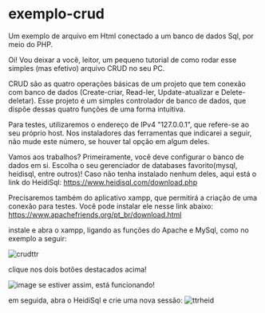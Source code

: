 # exemplo-crud
Um exemplo de arquivo em Html conectado a um banco de dados Sql, por meio do PHP.

Oi! Vou deixar a você, leitor, um pequeno tutorial de como rodar esse simples (mas efetivo) arquivo CRUD no seu PC.

CRUD são as quatro operações básicas de um projeto que tem conexão com banco de dados (Create-criar, Read-ler, Update-atualizar e Delete-deletar).
Esse projeto é um simples controlador de banco de dados, que dispõe dessas quatro funções de uma forma intuitiva.

Para testes, utilizaremos o endereço de IPv4 "127.0.0.1", que refere-se ao seu próprio host. Nos instaladores das ferramentas que indicarei a seguir, não mude este número, se houver tal opção em algum deles.

Vamos aos trabalhos? Primeiramente, você deve configurar o banco de dados em si. Escolha o seu gerenciador de databases favorito(mysql, heidisql, entre outros)!
Caso não tenha instalado nenhum deles, aqui está o link do HeidiSql:
https://www.heidisql.com/download.php

Precisaremos também do aplicativo xampp, que permitirá a criação de uma conexão para testes. Você pode instalar ele nesse link abaixo:
https://www.apachefriends.org/pt_br/download.html

instale e abra o xampp, ligando as funções do Apache e MySql, como no exemplo a seguir:



![crudttr](https://user-images.githubusercontent.com/105890630/228078678-81fdc734-63d2-4eb3-9ee6-b0c5f8050a07.png)

clique nos dois botões destacados acima!



![image](https://user-images.githubusercontent.com/105890630/228086779-3cfd5f3d-2950-4075-becd-5e1ae9968650.png)
se estiver assim, está funcionando!


em seguida, abra o HeidiSql e crie uma nova sessão:
![ttrheid](https://user-images.githubusercontent.com/105890630/228086603-84950eaf-9e3c-4053-9c63-404af5451554.png)


<codigo sql aqui>

